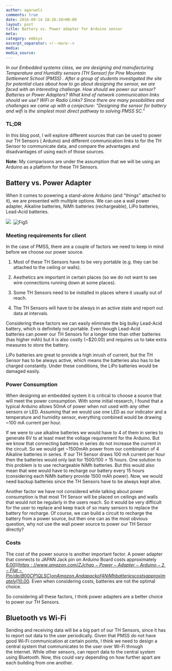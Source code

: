 ```yaml
---
author: agarwali
comments: true
date: 2016-09-14 18:26:18+00:00
layout: post
title: Battery vs. Power adapter for Arduino sensor
meta:
category: embsys
excerpt_separator: <!--more-->
media:
media_source:
---
```


_In our Embedded systems class, we are designing and manufacturing Temperature and Humidity sensors (TH Sensor) for Pine Mountain Settlement School (PMSS) . After a group of students investigated the site for potential clues about how to go about designing the sensor, we are faced with an interesting challenge. How should we power our sensor? Batteries or Power Adapters? What kind of network communication links should we use? WiFi or Radio Links? Since there are many possibilities and challenges we came up with a conjecture: "Designing the sensor for battery and wifi is the simplest most direct pathway to solving PMSS SC."_

<!--more-->

### TL;DR


In this blog post, I will explore different sources that can be used to power our TH Sensors ( Arduino) and different communication links to for the TH Sensor to communicate data, and compare the advantages and disadvantages of using each of those sources.

**Note:** My comparisons are under the assumption that we will be using an Arduino as a platform for these TH Sensors.<!-- more -->


## Battery vs. Power Adapter


When it comes to powering a stand-alone Arduino (and "things" attached to it), we are presented with multiple options. We can use a wall power adapter, Alkaline batteries, NiMh batteries (rechargeable), LiPo batteries, Lead-Acid batteries.

![](https://images-na.ssl-images-amazon.com/images/I/61PE0FcaC4L._SL1001_.jpg)  ![Fig5](http://www.open-electronics.org/wp-content/uploads/2015/07/Fig5-500x375.png)


### Meeting requirements for client


In the case of PMSS, there are a couple of factors we need to keep in mind before we choose our power source.




  1. Most of these TH Sensors have to be very portable (e.g. they can be attached to the ceiling or walls).


  2. Aesthetics are important in certain places (so we do not want to see wire connections running down at some places).


  3. Some TH Sensors need to be installed in places where it usually out of reach.


  4. The TH Sensors will have to be always in an active state and report out data at intervals.


Considering these factors we can easily eliminate the big bulky Lead-Acid battery, which is definitely not portable. Even though Lead-Acid batteries can power our TH Sensors for a longer time than other batteries (has higher mAh) but it is also costly (~$20.00) and requires us to take extra measures to store the battery.

LiPo batteries are great to provide a high inrush of current, but the TH Sensor has to be always active, which means the batteries also has to be charged constantly. Under these conditions, the LiPo batteries would be damaged easily.


### Power Consumption


When designing an embedded system it is critical to choose a source that will meet the power consumption. With some initial research, I found that a typical Arduino allows 50mA of power when not used with any other sensors or LED. Assuming that we would use one LED as our indicator and a temperature and humidity sensor, everything combined would be drawing ~100 mA current per hour.

If we were to use alkaline batteries we would have to 4 of them in series to generate 6V to at least meet the voltage requirement for the Arduino. But we know that connecting batteries in series do not increase the current in the circuit. So we would get ~1500mAh power from our combination of 4 Alkaline batteries in series. If our TH Sensor draws 100 mA current per hour then the batteries would only last for 1500/100 = 15 hours. One solution to this problem is to use rechargeable NiMh batteries. But this would also mean that wee would have to recharge our battery every 15 hours (considering each NiMh battery provide 1500 mAh power). Now, we would need backup batteries since the TH Sensors have to be always kept alive.

Another factor we have not considered while talking about power consumption is that most TH Sensor will be placed on ceilings and walls that would not be regularly in the users reach. So it would be very difficult for the user to replace and keep track of so many sensors to replace the battery for recharge. Of course, we can build a circuit to recharge the battery from a power source, but then one can as the most obvious question, why not use the wall power source to power our TH Sensor directly?


### Costs


The cost of the power source is another important factor. A power adapter that connects to JAPAN Jack pin on Arduino Board costs approximately [$6.00](https://www.amazon.com/ZJchao-Power-Adapter-Arduino-2-Flat-Pin/dp/B00CP1QLSC) on Amazon. And a pack of 4 NiMh batteries costs approximately [$10.00](https://www.amazon.com/Westinghouse-NI-MH-2000MAH-Rechargeable-Batteries/dp/B00F2QMKB4/ref=sr_1_1?s=electronics&ie=UTF8&qid=1473875370&sr=1-1&keywords=nickle+metal+hydride+batteries). Even when considering costs, batteries are not the optimal choice.

So considering all these factors, I think power adapters are a better choice to power our TH Sensors.


## Bluetooth vs Wi-Fi


Sending and receiving data will be a big part of our TH Sensors, since it has to report out data to the user periodically. Given that PMSS do not have good Wi-Fi communication at certain points, I think we need to design a central system that communicates to the user over Wi-Fi through the internet. While other sensors, can report data to the central system using Bluetooth. Now, this could vary depending on how further apart are each building from one another.
